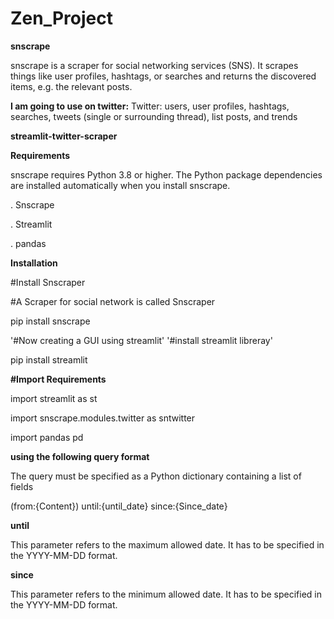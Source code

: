 # Zen_Project
**snscrape**

snscrape is a scraper for social networking services (SNS). It scrapes things like user profiles, hashtags, or searches and returns the discovered items, e.g. the relevant posts.

**I am going to use  on twitter:**
Twitter: users, user profiles, hashtags, searches, tweets (single or surrounding thread), list posts, and trends


**streamlit-twitter-scraper**

**Requirements**

snscrape requires Python 3.8 or higher. The Python package dependencies are installed automatically when you install snscrape.

. Snscrape

. Streamlit

. pandas

**Installation**

 #Install Snscraper
 
#A Scraper for social network is called Snscraper

pip install snscrape

 '#Now creating a GUI using streamlit'
'#install streamlit libreray'

pip install streamlit

**#Import Requirements**

 import streamlit as st
 
 import snscrape.modules.twitter as sntwitter
 
 import pandas pd
 
 **using the following query format**
 
 The query must be specified as a Python dictionary containing a list of fields
 
 
 (from:{Content}) until:{until_date} since:{Since_date}
 
 **until**
 
This parameter refers to the maximum allowed date. It has to be specified in the YYYY-MM-DD format.

**since**

This parameter refers to the minimum allowed date. It has to be specified in the YYYY-MM-DD format.
  
